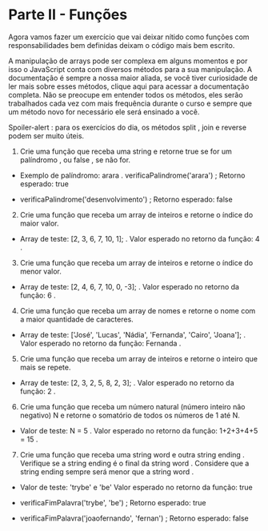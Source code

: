 # Parte II - Funções

Agora vamos fazer um exercício que vai deixar nítido como funções com responsabilidades bem definidas deixam o código mais bem escrito.

A manipulação de arrays pode ser complexa em alguns momentos e por isso o JavaScript conta com diversos métodos para a sua manipulação. A documentação é sempre a nossa maior aliada, se você tiver curiosidade de ler mais sobre esses métodos, clique aqui para acessar a documentação completa. Não se preocupe em entender todos os métodos, eles serão trabalhados cada vez com mais frequência durante o curso e sempre que um método novo for necessário ele será ensinado a você.

Spoiler-alert : para os exercícios do dia, os métodos split , join e reverse podem ser muito úteis.

1. Crie uma função que receba uma string e retorne true se for um palíndromo , ou false , se não for.

 * Exemplo de palíndromo: arara .
   verificaPalindrome('arara') ;
   Retorno esperado: true
   
 * verificaPalindrome('desenvolvimento') ;
   Retorno esperado: false

2. Crie uma função que receba um array de inteiros e retorne o índice do maior valor.

 * Array de teste: [2, 3, 6, 7, 10, 1]; .
   Valor esperado no retorno da função: 4 .

3. Crie uma função que receba um array de inteiros e retorne o índice do menor valor.

 * Array de teste: [2, 4, 6, 7, 10, 0, -3]; .
   Valor esperado no retorno da função: 6 .

4. Crie uma função que receba um array de nomes e retorne o nome com a maior quantidade de caracteres.

 * Array de teste: ['José', 'Lucas', 'Nádia', 'Fernanda', 'Cairo', 'Joana']; .
   Valor esperado no retorno da função: Fernanda .

5. Crie uma função que receba um array de inteiros e retorne o inteiro que mais se repete.

 * Array de teste: [2, 3, 2, 5, 8, 2, 3]; .
   Valor esperado no retorno da função: 2 .

6. Crie uma função que receba um número natural (número inteiro não negativo) N e retorne o somatório de todos os números de 1 até N.

 * Valor de teste: N = 5 .
   Valor esperado no retorno da função: 1+2+3+4+5 = 15 .

7. Crie uma função que receba uma string word e outra string ending . Verifique se a string ending é o final da string word . Considere que a string ending sempre será menor que a string word .

 * Valor de teste: 'trybe' e 'be'
   Valor esperado no retorno da função: true

 * verificaFimPalavra('trybe', 'be') ;
   Retorno esperado: true

 * verificaFimPalavra('joaofernando', 'fernan') ;
   Retorno esperado: false
